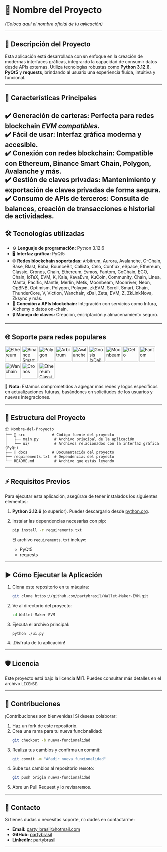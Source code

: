 # 🌟 **Nombre del Proyecto**
*(Coloca aquí el nombre oficial de tu aplicación)*

---

## 📝 **Descripción del Proyecto**
Esta aplicación está desarrollada con un enfoque en la creación de modernas interfaces gráficas, integrando la capacidad de consumir datos desde APIs externas. Utiliza tecnologías robustas como **Python 3.12.6**, **PyQt5** y **requests**, brindando al usuario una experiencia fluida, intuitiva y funcional.

---

## 🚀 **Características Principales**  
✔️ **Generación de carteras**: Perfecta para redes blockchain *EVM compatibles*.  
✔️ **Fácil de usar**: Interfaz gráfica moderna y accesible.  
✔️ **Conexión con redes blockchain**: Compatible con Ethereum, Binance Smart Chain, Polygon, Avalanche y más.  
✔️ **Gestión de claves privadas**: Mantenimiento y exportación de claves privadas de forma segura.  
✔️ **Consumo de APIs de terceros**: Consulta de balances, creación de transacciones e historial de actividades. 
---

## 🛠️ **Tecnologías utilizadas**  
- ⚙️ **Lenguaje de programación:** Python 3.12.6  
- 🖥️ **Interfaz gráfica:** PyQt5  
- 🌐 **Redes blockchain soportadas:** Arbitrum, Aurora, Avalanche, C-Chain, Base, Blast, Boba, BounceBit, Callisto, Celo, Conflux, eSpace, Ethereum, Classic, Cronos, Chain, Ethereum, Evmos, Fantom, GoChain, ECO, Chain, IoTeX, EVM, K, Kaia, KavaEvm, KuCoin, Community, Chain, Linea, Manta, Pacific, Mantle, Merlin, Metis, Moonbeam, Moonriver, Neon, OpBNB, Optimism, Polygon, Polygon, zkEVM, Scroll, Smart, Chain, ThunderCore, V, Viction, Wanchain, xDai, Zeta, EVM, Z, ZkLinkNova, Zksync y más.
- 🔗 **Conexión a APIs blockchain:** Integración con servicios como Infura, Alchemy o datos on-chain.  
- 🔒 **Manejo de claves:** Creación, encriptación y almacenamiento seguro.  

---

## 🌐 **Soporte para redes populares**  

<!-- Redes principales -->
  <img src="https://cryptologos.cc/logos/ethereum-eth-logo.png" alt="Ethereum" width="50" title="Ethereum"/>  
  <img src="https://cryptologos.cc/logos/binance-coin-bnb-logo.png" alt="Binance Smart Chain" width="50" title="Binance Smart Chain"/>  
  <img src="https://cryptologos.cc/logos/polygon-matic-logo.png" alt="Polygon" width="50" title="Polygon"/>  
  <img src="https://cryptologos.cc/logos/arbitrum-arb-logo.png" alt="Arbitrum" width="50" title="Arbitrum"/>  
  <img src="https://cryptologos.cc/logos/avalanche-avax-logo.png" alt="Avalanche" width="50" title="Avalanche"/>   
  <!-- Redes EVM compatibles -->
  <img src="https://cryptologos.cc/logos/gnosis-gno-logo.png" alt="Gnosis (xDai)" width="50" title="Gnosis (xDai)"/>  
  <img src="https://cryptologos.cc/logos/moonbeam-glmr-logo.png" alt="Moonbeam" width="50" title="Moonbeam"/>  
  <img src="https://cryptologos.cc/logos/celo-celo-logo.png" alt="Celo" width="50" title="Celo"/>  
  <img src="https://cryptologos.cc/logos/fantom-ftm-logo.png" alt="Fantom" width="50" title="Fantom"/>  
  <!-- Más redes compatibles -->
  <img src="https://cryptologos.cc/logos/wanchain-wan-logo.png" alt="Wanchain" width="50" title="Wanchain"/>   
  <img src="https://cryptologos.cc/logos/cronos-cro-logo.png" alt="Cronos" width="50" title="Cronos"/>
  <img src="https://cryptologos.cc/logos/ethereum-classic-etc-logo.png" alt="Ethereum Classic" width="50" title="Ethereum Classic"/>  

🎉 **Nota:** Estamos comprometidos a agregar más redes y logos específicos en actualizaciones futuras, basándonos en solicitudes de los usuarios y nuevas integraciones.

</p>

---

## 📂 **Estructura del Proyecto**
```plaintext
📦 Nombre-del-Proyecto
├── 📁 src            # Código fuente del proyecto
│   ├── main.py       # Archivo principal de la aplicación
│   └── ui/           # Archivos relacionados con la interfaz gráfica (PyQt)
├── 📁 docs           # Documentación del proyecto
├── requirements.txt  # Dependencias del proyecto
└── README.md         # Archivo que estás leyendo
```

---

## ⚡ **Requisitos Previos**
Para ejecutar esta aplicación, asegúrate de tener instalados los siguientes elementos:
1. **Python 3.12.6** (o superior). Puedes descargarlo desde [python.org](https://www.python.org/).
2. Instalar las dependencias necesarias con pip:

   ```bash
   pip install -r requirements.txt
   ```

   El archivo `requirements.txt` incluye:
    - PyQt5
    - requests

---

## ▶️ **Cómo Ejecutar la Aplicación**
1. Clona este repositorio en tu máquina:
   ```bash
   git clone https://github.com/partybrasil/Wallet-Maker-EVM.git
   ```

2. Ve al directorio del proyecto:
   ```bash
   cd Wallet-Maker-EVM
   ```

3. Ejecuta el archivo principal:
   ```bash
   python ./ui.py
   ```

4. ¡Disfruta de tu aplicación!

---

## 🛡️ **Licencia**
Este proyecto está bajo la licencia **MIT**. Puedes consultar más detalles en el archivo `LICENSE`.

---

## 🤝 **Contribuciones**
¡Contribuciones son bienvenidas! Si deseas colaborar:
1. Haz un fork de este repositorio.
2. Crea una rama para tu nueva funcionalidad:
   ```bash
   git checkout -b nueva-funcionalidad
   ```
3. Realiza tus cambios y confirma un commit:
   ```bash
   git commit -m "Añadir nueva funcionalidad"
   ```
4. Sube tus cambios al repositorio remoto:
   ```bash
   git push origin nueva-funcionalidad
   ```
5. Abre un Pull Request y lo revisaremos.

---

## 📧 **Contacto**
Si tienes dudas o necesitas soporte, no dudes en contactarme:
- **Email:** party_brasil@hotmail.com
- **GitHub:** [partybrasil](https://github.com/partybrasil)
- **LinkedIn:** [partybrasil](https://linkedin.com/in/partybrasil)

---